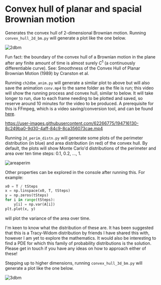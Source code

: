 # Convex hull of planar and spacial Brownian motion
Generates the convex hull of 2-dimensional Brownian motion. Running `convex_hull_2d_bm.py` will generate a plot like the one below.

![2dbm](https://user-images.githubusercontent.com/62266775/194130927-c427067e-c265-461d-952d-2e0f1feeee0b.png)

Fun fact: the boundary of the convex hull of a Brownian motion in the plane after any finite amount of time is almost surely $C^1$ (a continuously differentiable curve). See: Smoothness of the Convex Hull of Planar Brownian Motion (1989) by Cranston et al.

Running `ch2dbm_anim.py` will generate a similar plot to above but will also save the animation `conv.mp4` to the same folder as the file is run; this video will show the running process and convex hull, similar to below. It will take longer to run, due to each frame needing to be plotted and saved, so reserve around 10 minutes for the video to be produced. A prerequisite for this is FFmpeg, which is a video saving/conversion tool, and can be found [here](https://ffmpeg.org/download.html).

https://user-images.githubusercontent.com/62266775/194716130-8c249ba0-9d30-4aff-84c9-8ca356073cae.mp4

Running `2d_perim_distn.py` will generate some plots of the perimeter distribution (in blue) and area distribution (in red) of the convex hull. By default, the plots will show Monte Carlo'd distributions of the perimeter and area over ten time steps: 0.1, 0.2, ..., 1.

![areaperim](https://user-images.githubusercontent.com/62266775/195159967-c552eb78-3f3b-452b-9c74-d3127cf773f5.png)

Other properties can be explored in the console after running this. For example:
```python
x0 = T / tSteps
x = np.linspace(x0, T, tSteps)
y = np.zeros(tSteps)
for i in range(tSteps):
    y[i] = np.var(A[i])
plt.plot(x, y)
```
will plot the variance of the area over time.

I'm keen to know what the distribution of these are. It has been suggested that this is a Tracy-Widom distribution by friends I have shared this with, however I am yet to explore the mathematics. It would also be interesting to find a PDE for which this family of probability distributions is the solution. Please get in touch if you have any ideas on how to approach either of these!

Stepping up to higher dimensions, running `convex_hull_3d_bm.py` will generate a plot like the one below.

![3dbm](https://user-images.githubusercontent.com/62266775/194771283-642db751-cf89-427a-a6b3-568891614528.png)
